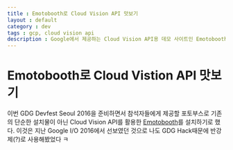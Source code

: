 ```yaml
---
title : Emotobooth로 Cloud Vision API 맛보기
layout : default
category : dev
tags : gcp, cloud vision api
description : Google에서 제공하는 Cloud Vision API용 데모 사이트인 Emotobooth를 설치하고 사용해보자
---
```


# Emotobooth로 Cloud Vistion API 맛보기

이번 GDG Devfest Seoul 2016을 준비하면서 참석자들에게 제공할 포토부스로 기존의 단순한 설치물이 아닌 Cloud Vision API를 활용한 [Emotobooth](https://github.com/Instrument/emotobooth)를 설치하기로 했다. 이것은 지난 Google I/O 2016에서 선보였던 것으로 나도 GDG Hack때문에 반강제(?)로 사용해봤었다 ㅋ
